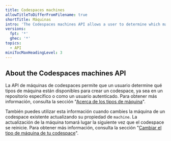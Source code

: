```yaml
---
title: Codespaces machines
allowTitleToDifferFromFilename: true
shortTitle: Máquinas
intro: 'The Codespaces machines API allows a user to determine which machine types are available to create a codespace, either on a given repository or as an authenticated user.'
versions:
  fpt: '*'
  ghec: '*'
topics:
  - API
miniTocMaxHeadingLevel: 3
---
```


## About the Codespaces machines API

La API de máquinas de codespaces permite que un usuario determine qué tipos de máquina están disponibles para crear un codespace, ya sea en un repositorio específico o como un usuario autenticado. Para obtener más información, consulta la sección "[Acerca de los tipos de máquina](/codespaces/developing-in-codespaces/changing-the-machine-type-for-your-codespace#about-machine-types)".

También puedes utilizar esta información cuando cambies la máquina de un codespace existente actualizando su propiedad de `machine`. La actualización de la máquina tomará lugar la siguiente vez que el codespace se reinicie. Para obtener más información, consulta la sección "[Cambiar el tipo de máquina de tu codespace](/codespaces/developing-in-codespaces/changing-the-machine-type-for-your-codespace)".
